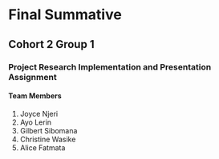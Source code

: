 # Final Summative 
## Cohort 2 Group 1
### Project Research Implementation and Presentation Assignment

#### Team Members

1. Joyce Njeri
2. Ayo Lerin
3. Gilbert Sibomana
4. Christine Wasike
5. Alice Fatmata

